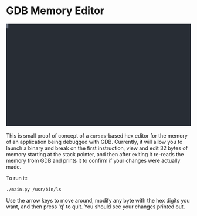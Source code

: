 # GDB Memory Editor

![Demo Video](./demo.svg)


This is small proof of concept of a `curses`-based hex editor for the memory of an application being debugged with GDB. Currently, it will allow you to launch a binary and break on the first instruction, view and edit 32 bytes of memory starting at the stack pointer, and then after exiting it re-reads the memory from GDB and prints it to confirm if your changes were actually made.

To run it:
```
./main.py /usr/bin/ls
```

Use the arrow keys to move around, modify any byte with the hex digits you want, and then press 'q' to quit. You should see your changes printed out.
